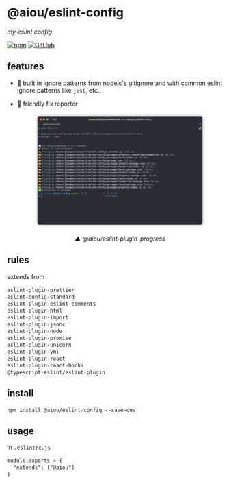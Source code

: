 # @aiou/eslint-config
*my eslint config*

[![npm](https://img.shields.io/npm/v/@aiou/eslint-config)](https://www.npmjs.com/package/@aiou/eslint-config) [![GitHub](https://img.shields.io/npm/l/@aiou/eslint-config)](https://github.com/JiangWeixian/eslint-config/tree/master/packages/default) 

## features

- 🙈 built in ignore patterns from [nodejs's gitignore](https://github.com/github/gitignore/blob/master/Node.gitignore) and with common eslint ignore patterns like `jest`, etc..
- 💅 friendly fix reporter

    <div align='center'>

    <img src="/packages/progress/snapshots/demo.png" width="400px" />

    *▲ @aiou/eslint-plugin-progress*

    </div>
    
## rules

extends from 

```tsx
eslint-plugin-prettier
eslint-config-standard
eslint-plugin-eslint-comments
eslint-plugin-html
eslint-plugin-import
eslint-plugin-jsonc
eslint-plugin-node
eslint-plugin-promise
eslint-plugin-unicorn
eslint-plugin-yml
eslint-plugin-react
eslint-plugin-react-hooks
@typescript-eslint/eslint-plugin
```

## install

```console
npm install @aiou/eslint-config --save-dev
```

## usage

in `.eslintrc.js`

```
module.exports = {
  "extends": ["@aiou"]
}
```

